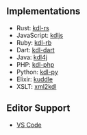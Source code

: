 <section class="kdl-section" id="implementations">

## Implementations

* Rust: [kdl-rs](https://github.com/kdl-org/kdl-rs)
* JavaScript: [kdljs](https://github.com/kdl-org/kdljs)
* Ruby: [kdl-rb](https://github.com/danini-the-panini/kdl-rb)
* Dart: [kdl-dart](https://github.com/danini-the-panini/kdl-dart)
* Java: [kdl4j](https://github.com/hkolbeck/kdl4j)
* PHP: [kdl-php](https://github.com/kdl-org/kdl-php)
* Python: [kdl-py](https://github.com/daeken/kdl-py)
* Elixir: [kuddle](https://github.com/IceDragon200/kuddle)
* XSLT: [xml2kdl](https://github.com/Devasta/XML2KDL)

## Editor Support

* [VS Code](https://marketplace.visualstudio.com/items?itemName=kdl-org.kdl&ssr=false#review-details)

</section>
